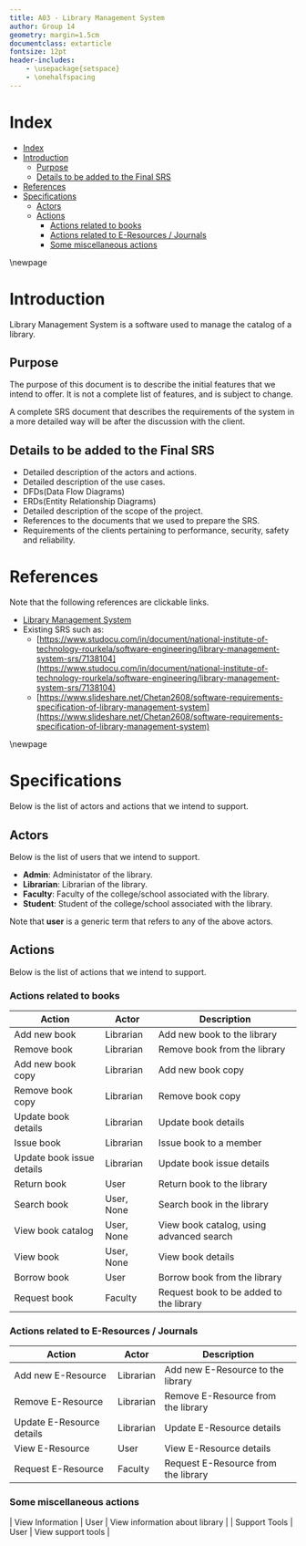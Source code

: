 ```yaml
---
title: A03 - Library Management System
author: Group 14
geometry: margin=1.5cm
documentclass: extarticle
fontsize: 12pt
header-includes:
    - \usepackage{setspace}
    - \onehalfspacing
---
```


# Index
- [Index](#index)
- [Introduction](#introduction)
  - [Purpose](#purpose)
  - [Details to be added to the Final SRS](#details-to-be-added-to-the-final-srs)
- [References](#references)
- [Specifications](#specifications)
  - [Actors](#actors)
  - [Actions](#actions)
    - [Actions related to books](#actions-related-to-books)
    - [Actions related to E-Resources / Journals](#actions-related-to-e-resources--journals)
    - [Some miscellaneous actions](#some-miscellaneous-actions)

\newpage

# Introduction

Library Management System is a software used to manage the catalog of a library.

## Purpose

The purpose of this document is to describe the initial features that we intend to offer. It is not a complete list of features, and is subject to change. 

A complete SRS document that describes the requirements of the system in a more detailed way will be after the discussion with the client.

## Details to be added to the Final SRS

- Detailed description of the actors and actions.
- Detailed description of the use cases.
- DFDs(Data Flow Diagrams)
- ERDs(Entity Relationship Diagrams)
- Detailed description of the scope of the project.
- References to the documents that we used to prepare the SRS.
- Requirements of the clients pertaining to performance, security, safety and reliability.

# References

Note that the following references are clickable links.

- [Library Management System](https://en.wikipedia.org/wiki/Library_management_system)
- Existing SRS such as:
  - [https://www.studocu.com/in/document/national-institute-of-technology-rourkela/software-engineering/library-management-system-srs/7138104](https://www.studocu.com/in/document/national-institute-of-technology-rourkela/software-engineering/library-management-system-srs/7138104)
  - [https://www.slideshare.net/Chetan2608/software-requirements-specification-of-library-management-system](https://www.slideshare.net/Chetan2608/software-requirements-specification-of-library-management-system)

\newpage

# Specifications

Below is the list of actors and actions that we intend to support.

## Actors
 
Below is the list of users that we intend to support.

- **Admin**: Administator of the library.
- **Librarian**: Librarian of the library.
- **Faculty**: Faculty of the college/school associated with the library.
- **Student**: Student of the college/school associated with the library.

Note that **user** is a generic term that refers to any of the above actors.

## Actions

Below is the list of actions that we intend to support.

### Actions related to books

| Action                    | Actor      | Description                              |
| ------------------------- | ---------- | ---------------------------------------- |
| Add new book              | Librarian  | Add new book to the library              |
| Remove book               | Librarian  | Remove book from the library             |
| Add new book copy         | Librarian  | Add new book copy                        |
| Remove book copy          | Librarian  | Remove book copy                         |
| Update book details       | Librarian  | Update book details                      |
| Issue book                | Librarian  | Issue book to a member                   |
| Update book issue details | Librarian  | Update book issue details                |
| Return book               | User       | Return book to the library               |
| Search book               | User, None | Search book in the library               |
| View book catalog         | User, None | View book catalog, using advanced search |
| View book                 | User, None | View book details                        |
| Borrow book               | User       | Borrow book from the library             |
| Request book              | Faculty    | Request book to be added to the library  |

### Actions related to E-Resources / Journals

| Action                    | Actor     | Description                         |
| ------------------------- | --------- | ----------------------------------- |
| Add new E-Resource        | Librarian | Add new E-Resource to the library   |
| Remove E-Resource         | Librarian | Remove E-Resource from the library  |
| Update E-Resource details | Librarian | Update E-Resource details           |
| View E-Resource           | User      | View E-Resource details             |
| Request E-Resource        | Faculty   | Request E-Resource from the library |

### Some miscellaneous actions

| View Information   | User  | View information about library |
| Support Tools      | User  | View support tools             |